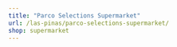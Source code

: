 ```yaml
---
title: "Parco Selections Supermarket"
url: /las-pinas/parco-selections-supermarket/
shop: supermarket
---
```

